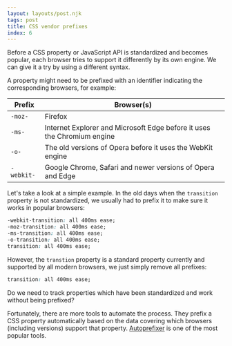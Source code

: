 ```yaml
---
layout: layouts/post.njk
tags: post
title: CSS vendor prefixes
index: 6
---
```


Before a CSS property or JavaScript API is standardized and becomes popular, each browser tries to support it differently by its own engine. We can give it a try by using a different syntax.

A property might need to be prefixed with an identifier indicating the corresponding browsers, for example:

| Prefix     | Browser(s)                                                              |
| ---------- | ----------------------------------------------------------------------- |
| `-moz-`    | Firefox                                                                 |
| `-ms-`     | Internet Explorer and Microsoft Edge before it uses the Chromium engine |
| `-o-`      | The old versions of Opera before it uses the WebKit engine              |
| `-webkit-` | Google Chrome, Safari and newer versions of Opera and Edge              |

Let's take a look at a simple example. In the old days when the `transition` property is not standardized, we usually had to prefix it to make sure it works in popular browsers:

```css
-webkit-transition: all 400ms ease;
-moz-transition: all 400ms ease;
-ms-transition: all 400ms ease;
-o-transition: all 400ms ease;
transition: all 400ms ease;
```

However, the `transtion` property is a standard property currently and supported by all modern browsers, we just simply remove all prefixes:

```css
transition: all 400ms ease;
```

Do we need to track properties which have been standardized and work without being prefixed?

Fortunately, there are more tools to automate the process. They prefix a CSS property automatically based on the data covering which browsers (including versions) support that property.
[Autoprefixer](https://github.com/postcss/autoprefixer) is one of the most popular tools.
